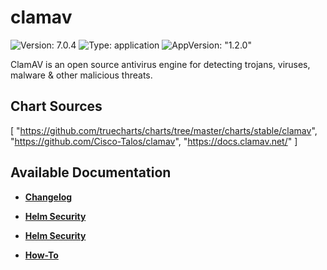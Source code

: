 # clamav

![Version: 7.0.4](https://img.shields.io/badge/Version-7.0.4-informational?style=flat-square) ![Type: application](https://img.shields.io/badge/Type-application-informational?style=flat-square) ![AppVersion: "1.2.0"](https://img.shields.io/badge/AppVersion-"1.2.0"-informational?style=flat-square)

ClamAV is an open source antivirus engine for detecting trojans, viruses, malware & other malicious threats.

## Chart Sources

[
  "https://github.com/truecharts/charts/tree/master/charts/stable/clamav",
  "https://github.com/Cisco-Talos/clamav",
  "https://docs.clamav.net/"
]

## Available Documentation

- [**Changelog**](CHANGELOG)

- [**Helm Security**](container-security)

- [**Helm Security**](helm-security)

- [**How-To**](how-to)

